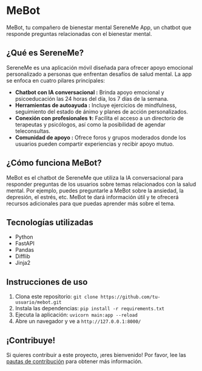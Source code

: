 # MeBot 
MeBot, tu compañero de bienestar mental SereneMe App, un chatbot que responde preguntas relacionadas con el bienestar mental.

## ¿Qué es SereneMe? 
SereneMe es una aplicación móvil diseñada para ofrecer apoyo emocional personalizado a personas que enfrentan desafíos de salud mental. La app se enfoca en cuatro pilares principales:

*   **Chatbot con IA conversacional :** Brinda apoyo emocional y psicoeducación las 24 horas del día, los 7 días de la semana.
*   **Herramientas de autoayuda ️:** Incluye ejercicios de mindfulness, seguimiento del estado de ánimo y planes de acción personalizados.
*   **Conexión con profesionales ‍⚕️:** Facilita el acceso a un directorio de terapeutas y psicólogos, así como la posibilidad de agendar teleconsultas.
*   **Comunidad de apoyo :** Ofrece foros y grupos moderados donde los usuarios pueden compartir experiencias y recibir apoyo mutuo.

## ¿Cómo funciona MeBot? 
MeBot es el chatbot de SereneMe que utiliza la IA conversacional para responder preguntas de los usuarios sobre temas relacionados con la salud mental. Por ejemplo, puedes preguntarle a MeBot sobre la ansiedad, la depresión, el estrés, etc. MeBot te dará información útil y te ofrecerá recursos adicionales para que puedas aprender más sobre el tema.

## Tecnologías utilizadas 
*   Python
*   FastAPI
*   Pandas
*   Difflib
*   Jinja2

## Instrucciones de uso 
1.  Clona este repositorio: `git clone https://github.com/tu-usuario/mebot.git`
2.  Instala las dependencias: `pip install -r requirements.txt`
3.  Ejecuta la aplicación: `uvicorn main:app --reload`
4.  Abre un navegador y ve a `http://127.0.0.1:8000/`

## ¡Contribuye! 
Si quieres contribuir a este proyecto, ¡eres bienvenido! Por favor, lee las [pautas de contribución](CONTRIBUTING.md) para obtener más información.
